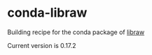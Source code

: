 # conda-libraw

Building recipe for the conda package of [libraw](http://www.libraw.org/)

Current version is 0.17.2

